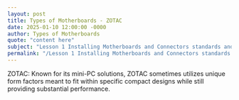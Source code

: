 ```yaml
---
layout: post
title: Types of Motherboards - ZOTAC
date: 2025-01-10 12:00:00 -0000
author: Types of Motherboards
quote: "content here"
subject: "Lesson 1 Installing Motherboards and Connectors standards and specifications"
permalink: "/Lesson 1 Installing Motherboards and Connectors standards and specifications/Types of Motherboards/Types of Motherboards - ZOTAC"
---
```


ZOTAC: Known for its mini-PC solutions, ZOTAC sometimes utilizes unique form factors meant to fit within specific compact designs while still providing substantial performance.
